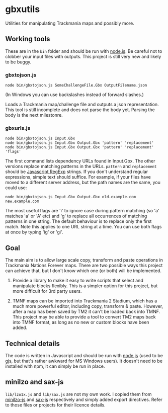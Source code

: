 # gbxutils

Utilities for manipulating Trackmania maps and possibly more.

## Working tools

These are in the `bin` folder and should be run with
[node.js](https://nodejs.org/). Be careful not to clobber your input files with
outputs. This project is still very new and likely to be buggy.

### gbxtojson.js

`node bin/gbxtojson.js SomeChallengeFile.Gbx OutputFilename.json`

(In Windows you can use backslashes instead of forward slashes.)

Loads a Trackmania map/challenge file and outputs a json representation. This
tool is still incomplete and does not parse the body yet. Parsing the body is
the next milestonre.

### gbxurls.js

```
node bin/gbxtojson.js Input.Gbx
node bin/gbxtojson.js Input.Gbx Output.Gbx 'pattern' 'replacement'
node bin/gbxtojson.js Input.Gbx Output.Gbx 'pattern' 'replacement' 'flags'
```

The first command lists dependency URLs found in Input.Gbx. The other versions
replace matching patterns in the URLs. `pattern` and `replacement` should be
[Javascript RegExp](https://developer.mozilla.org/docs/Web/JavaScript/Guide/Regular_Expressions)
strings. If you don't understand regular expressions, simple text should
suffice. For example, if your files have moved to a different server address,
but the path names are the same, you could use:

```
node bin/gbxtojson.js Input.Gbx Output.Gbx old.example.com new.example.com
```

The most useful flags are 'i' to ignore case during pattern matching (so 'a'
matches 'a' or 'A' etc) and 'g' to replace all occurrences of matching patterns
in one string. The default behaviour is to replace only the first match. Note
this applies to one URL string at a time. You can use both flags at once by
typing 'ig' or 'gi'.

## Goal

The main aim is to allow large scale copy, transform and paste operations in
Trackmania Nations Forever maps. There are two possible ways this project can
achieve that, but I don't know which one (or both) will be implemented.

1. Provide a library to make it easy to write scripts that select and
   manipulate blocks flexibly. This is a simpler option for this project, but
   more difficult for 3rd party users.

2. TMNF maps can be imported into Trackmania 2 Stadium, which has a much more
   powerful editor, including copy, transform & paste. However, after a map has
   been saved by TM2 it can't be loaded back into TMNF. This project may be
   able to provide a tool to convert TM2 maps back into TMNF format, as long as
   no new or custom blocks have been added.

## Technical details

The code is written in Javascript and should be run with
[node.js](https://nodejs.org/) (used to be gjs, but that's rather awkward for
MS Windows users). It doesn't need to be installed with npm, it can simply be
run in place.

## minilzo and sax-js

`lib/lzo1x.js` and `lib/sax.js` are not my own work. I copied them from
[minilzo-js](https://github.com/abraidwood/minilzo-js) and
[sax-js](https://github.com/isaacs/sax-js) respectively and simply added
export directives. Refer to those files or projects for their licence details.
